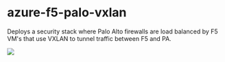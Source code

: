 # azure-f5-palo-vxlan
Deploys a security stack where Palo Alto firewalls are load balanced by F5 VM's that use VXLAN to tunnel traffic between F5 and PA.

[<img src="http://azuredeploy.net/deploybutton.png"/>](https://portal.azure.com/#create/Microsoft.Template/uri/https%3A%2F%2Fraw.githubusercontent.com%2Fmikeoleary%2Fazure-f5-palo-vxlan%2Fmaster%2Fdeploy.json)
